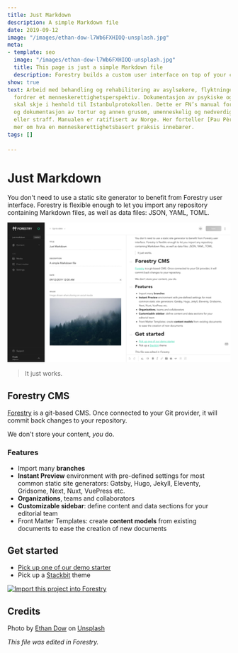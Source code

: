 ```yaml
---
title: Just Markdown
description: A simple Markdown file
date: 2019-09-12
image: "/images/ethan-dow-l7Wb6FXHIOQ-unsplash.jpg"
meta:
- template: seo
  image: "/images/ethan-dow-l7Wb6FXHIOQ-unsplash.jpg"
  title: This page is just a simple Markdown file
  description: Forestry builds a custom user interface on top of your content.
show: true
text: Arbeid med behandling og rehabilitering av asylsøkere, flyktninger, torturoverlevere
  fordrer et menneskerettighetsperspektiv. Dokumentasjon av psykiske og fysiske torturskader
  skal skje i henhold til Istanbulprotokollen. Dette er FN’s manual for effektiv undersøkelse
  og dokumentasjon av tortur og annen grusom, umenneskelig og nedverdigende behandling
  eller straff. Manualen er ratifisert av Norge. Her forteller [Pau Pèrez-Sales](https://www.pauperez.cat/)
  mer om hva en menneskerettighetsbasert praksis innebærer.
tags: []

---
```

# Just Markdown

You don't need to use a static site generator to benefit from Forestry user interface. Forestry is flexible enough to let you import any repository containing Markdown files, as well as data files: JSON, YAML, TOML.

![](/images/forestry-cms.jpg)

> It just works.

## Forestry CMS

[Forestry](https://forestry.io) is a git-based CMS. Once connected to your Git provider, it will commit back changes to your repository.

We don't store your content, _you_ do.

### Features

* Import many **branches**
* **Instant Preview** environment with pre-defined settings for most common static site generators: Gatsby, Hugo, Jekyll, Eleventy, Gridsome, Next, Nuxt, VuePress etc.
* **Organizations**, teams and collaborators
* **Customizable sidebar**: define content and data sections for your editorial team
* Front Matter Templates: create **content models** from existing documents to ease the creation of new documents

## Get started

* [Pick up one of our demo starter](https://forestry.io/starters)
* Pick up a [Stackbit](https://stackbit.com) theme

<a href="https://app.forestry.io/quick-start?repo=dirtyf/just-markdown&engine=other">
<img alt="Import this project into Forestry" src="https://assets.forestry.io/import-to-forestryK.svg" />
</a>

## Credits

Photo by [Ethan Dow](https://unsplash.com/@ethandow) on [Unsplash](https://unsplash.com/search/photos/forestry)

_This file was edited in Forestry._